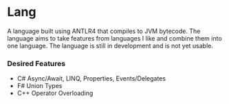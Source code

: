 # Lang
A language built using ANTLR4 that compiles to JVM bytecode. 
The language aims to take features from languages I like and combine them into one language. The language is still in development and is not yet usable.

### Desired Features
- C# Async/Await, LINQ, Properties, Events/Delegates
- F# Union Types
- C++ Operator Overloading